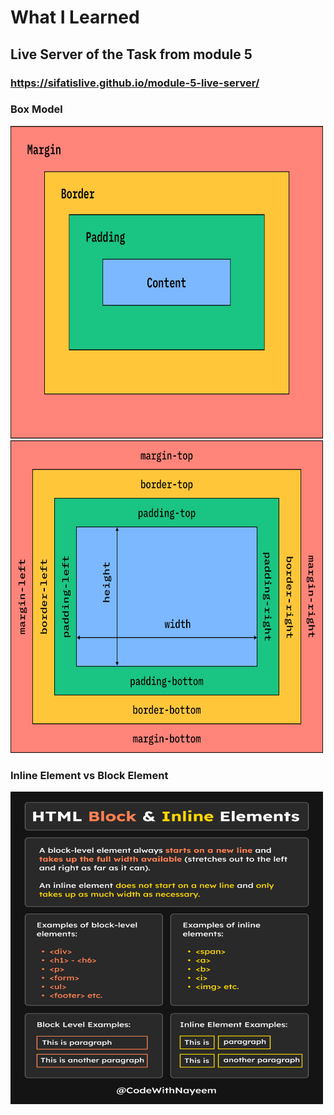 # What I Learned

## Live Server of the Task from module 5
### https://sifatislive.github.io/module-5-live-server/

### Box Model

<img src="./img/box-model-1.svg" height="500px" width="500px">
<img src="./img/box-model-2.svg" height="500px" width="500px">

### Inline Element vs Block Element
<img src="./img/inlineVSblock.png" height="500px" width="500px">
